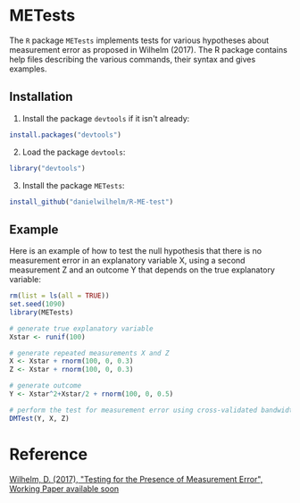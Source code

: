 # METests

The `R` package `METests` implements tests for various hypotheses about measurement error as proposed in Wilhelm (2017). The R package contains help files describing the various commands, their syntax and gives examples.

## Installation

1. Install the package `devtools` if it isn't already:

```R
install.packages("devtools")
```

2. Load the package `devtools`:

```R
library("devtools")
```

3. Install the package `METests`:

```R
install_github("danielwilhelm/R-ME-test")
```

## Example

Here is an example of how to test the null hypothesis that there is no measurement error in an explanatory variable X, using a second measurement Z and an outcome Y that depends on the true explanatory variable:

```R
rm(list = ls(all = TRUE))
set.seed(1090)
library(METests)

# generate true explanatory variable
Xstar <- runif(100)

# generate repeated measurements X and Z
X <- Xstar + rnorm(100, 0, 0.3)
Z <- Xstar + rnorm(100, 0, 0.3)

# generate outcome
Y <- Xstar^2+Xstar/2 + rnorm(100, 0, 0.5)	

# perform the test for measurement error using cross-validated bandwidth
DMTest(Y, X, Z)
```


# Reference
[Wilhelm, D. (2017), "Testing for the Presence of Measurement Error", Working Paper available soon](http://www.ucl.ac.uk/~uctpdwi/)